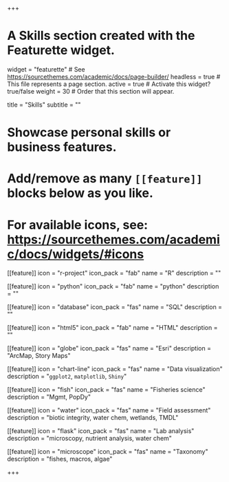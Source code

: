 +++
# A Skills section created with the Featurette widget.
widget = "featurette"  # See https://sourcethemes.com/academic/docs/page-builder/
headless = true  # This file represents a page section.
active = true  # Activate this widget? true/false
weight = 30  # Order that this section will appear.

title = "Skills"
subtitle = ""

# Showcase personal skills or business features.
# 
# Add/remove as many `[[feature]]` blocks below as you like.
# 
# For available icons, see: https://sourcethemes.com/academic/docs/widgets/#icons

[[feature]]
  icon = "r-project"
  icon_pack = "fab"
  name = "R"
  description = ""

[[feature]]
  icon = "python"
  icon_pack = "fab"
  name = "python"
  description = ""

[[feature]]
  icon = "database"
  icon_pack = "fas"
  name = "SQL"
  description = ""

[[feature]]
  icon = "html5"
  icon_pack = "fab"
  name = "HTML"
  description = ""

[[feature]]
  icon = "globe"
  icon_pack = "fas"
  name = "Esri"
  description = "ArcMap, Story Maps"

[[feature]]
  icon = "chart-line"
  icon_pack = "fas"
  name = "Data visualization"
  description = "`ggplot2`, `matplotlib`, `Shiny`"  

[[feature]]
  icon = "fish"
  icon_pack = "fas"
  name = "Fisheries science"
  description = "Mgmt, PopDy"  
  
[[feature]]
  icon = "water"
  icon_pack = "fas"
  name = "Field assessment"
  description = "biotic integrity, water chem, wetlands, TMDL"
  
[[feature]]
  icon = "flask"
  icon_pack = "fas"
  name = "Lab analysis"
  description = "microscopy, nutrient analysis, water chem"

[[feature]]
  icon = "microscope"
  icon_pack = "fas"
  name = "Taxonomy"
  description = "fishes, macros, algae"  

+++
